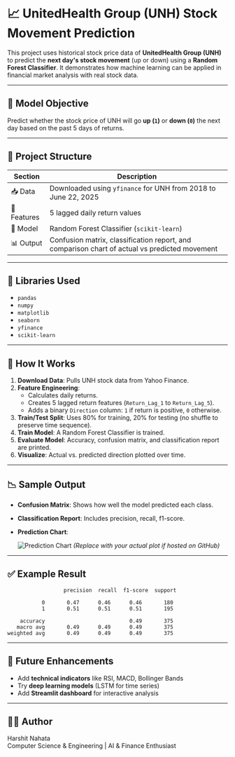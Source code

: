 
# 📈 UnitedHealth Group (UNH) Stock Movement Prediction

This project uses historical stock price data of **UnitedHealth Group (UNH)** to predict the **next day's stock movement** (up or down) using a **Random Forest Classifier**. It demonstrates how machine learning can be applied in financial market analysis with real stock data.

---

## 🧠 Model Objective

Predict whether the stock price of UNH will go **up (`1`)** or **down (`0`)** the next day based on the past 5 days of returns.

---

## 📂 Project Structure

| Section | Description |
|--------|-------------|
| 📥 Data | Downloaded using `yfinance` for UNH from 2018 to June 22, 2025 |
| 🔬 Features | 5 lagged daily return values |
| 🧠 Model | Random Forest Classifier (`scikit-learn`) |
| 📊 Output | Confusion matrix, classification report, and comparison chart of actual vs predicted movement |

---

## 🔧 Libraries Used

- `pandas`
- `numpy`
- `matplotlib`
- `seaborn`
- `yfinance`
- `scikit-learn`

---

## 🚀 How It Works

1. **Download Data**: Pulls UNH stock data from Yahoo Finance.
2. **Feature Engineering**:
   - Calculates daily returns.
   - Creates 5 lagged return features (`Return_Lag_1` to `Return_Lag_5`).
   - Adds a binary `Direction` column: `1` if return is positive, `0` otherwise.
3. **Train/Test Split**: Uses 80% for training, 20% for testing (no shuffle to preserve time sequence).
4. **Train Model**: A Random Forest Classifier is trained.
5. **Evaluate Model**: Accuracy, confusion matrix, and classification report are printed.
6. **Visualize**: Actual vs. predicted direction plotted over time.

---

## 📉 Sample Output

- **Confusion Matrix**:
  Shows how well the model predicted each class.

- **Classification Report**:
  Includes precision, recall, f1-score.

- **Prediction Chart**:

  ![Prediction Chart](example_plot.png) *(Replace with your actual plot if hosted on GitHub)*

---

## ✅ Example Result

```
                  precision  recall  f1-score  support

           0       0.47      0.46      0.46       180
           1       0.51      0.51      0.51       195

    accuracy                           0.49       375
   macro avg       0.49      0.49      0.49       375
weighted avg       0.49      0.49      0.49       375

```

---

## 📌 Future Enhancements

- Add **technical indicators** like RSI, MACD, Bollinger Bands
- Try **deep learning models** (LSTM for time series)
- Add **Streamlit dashboard** for interactive analysis

---

## 👨‍💻 Author

Harshit Nahata  
Computer Science & Engineering | AI & Finance Enthusiast
